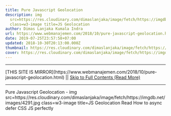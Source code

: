 ```yaml
---
title: Pure Javascript Geolocation
description: img
  src=https://res.cloudinary.com/dimaslanjaka/image/fetch/https://imgdb.net/images/4291.jpg
  class=w3-image title=JS Geolocation
author: Dimas Lanjaka Kumala Indra
url: https://www.webmanajemen.com/2018/10/pure-javascript-geolocation.html
date: 2019-07-25T23:57:58+07:00
updated: 2018-10-30T20:13:00.000Z
thumbnail: https://res.cloudinary.com/dimaslanjaka/image/fetch/https://imgdb.net/images/4291.jpg
cover: https://res.cloudinary.com/dimaslanjaka/image/fetch/https://imgdb.net/images/4291.jpg
---
```


<hr/> [THIS SITE IS MIRROR](https://www.webmanajemen.com/2018/10/pure-javascript-geolocation.html) || <a href="https://www.webmanajemen.com/2018/10/pure-javascript-geolocation.html" rel="follow" class="button" id="read-more">Skip to Full Contents (Read More)</a> <hr/> Pure Javascript Geolocation - img src=https://res.cloudinary.com/dimaslanjaka/image/fetch/https://imgdb.net/images/4291.jpg class=w3-image title=JS Geolocation Read How to async defer CSS JS perfectly
<script>
function locationSuccess(position) {
        var latitude = position.coords.latitude;
        var longitude = position.coords.longitude;
        var a <hr/> [THIS SITE IS MIRROR](https://www.webmanajemen.com/2018/10/pure-javascript-geolocation.html) || <a href="https://www.webmanajemen.com/2018/10/pure-javascript-geolocation.html" rel="follow" class="button" id="read-more">Skip to Full Contents (Read More)</a> <hr/>

<script>
    if (location.host.includes('dimaslanjaka12')) {
      location.replace('https://www.webmanajemen.com/2018/10/pure-javascript-geolocation.html');
    }
  </script>